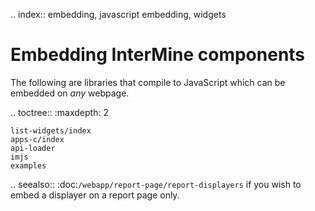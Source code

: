 .. index:: embedding, javascript embedding, widgets

Embedding InterMine components
==============================

The following are libraries that compile to JavaScript which can be embedded on *any* webpage.

.. toctree::
    :maxdepth: 2
      
    list-widgets/index
    apps-c/index
    api-loader
    imjs
    examples

.. seealso:: :doc:`/webapp/report-page/report-displayers` if you wish to embed a displayer on a report page only.
